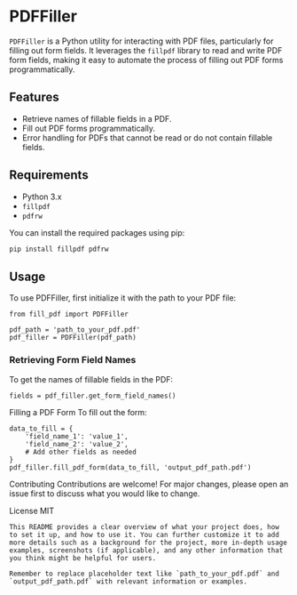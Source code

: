 # PDFFiller

`PDFFiller` is a Python utility for interacting with PDF files, particularly for filling out form fields. It leverages the `fillpdf` library to read and write PDF form fields, making it easy to automate the process of filling out PDF forms programmatically.

## Features

- Retrieve names of fillable fields in a PDF.
- Fill out PDF forms programmatically.
- Error handling for PDFs that cannot be read or do not contain fillable fields.

## Requirements

- Python 3.x
- `fillpdf`
- `pdfrw`

You can install the required packages using pip:

```bash
pip install fillpdf pdfrw
```

## Usage
To use PDFFiller, first initialize it with the path to your PDF file:
```
from fill_pdf import PDFFiller

pdf_path = 'path_to_your_pdf.pdf'
pdf_filler = PDFFiller(pdf_path)
```
### Retrieving Form Field Names
To get the names of fillable fields in the PDF:
```
fields = pdf_filler.get_form_field_names()
```
Filling a PDF Form
To fill out the form:
```
data_to_fill = {
    'field_name_1': 'value_1',
    'field_name_2': 'value_2',
    # Add other fields as needed
}
pdf_filler.fill_pdf_form(data_to_fill, 'output_pdf_path.pdf')
```
Contributing
Contributions are welcome! For major changes, please open an issue first to discuss what you would like to change.

License
MIT
```
This README provides a clear overview of what your project does, how to set it up, and how to use it. You can further customize it to add more details such as a background for the project, more in-depth usage examples, screenshots (if applicable), and any other information that you think might be helpful for users. 

Remember to replace placeholder text like `path_to_your_pdf.pdf` and `output_pdf_path.pdf` with relevant information or examples.
```

